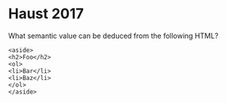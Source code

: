 # Haust 2017
What semantic value can be deduced from the following HTML?

```
<aside>
<h2>Foo</h2>
<ol>
<li>Bar</li>
<li>Baz</li>
</ol>
</aside>
```
